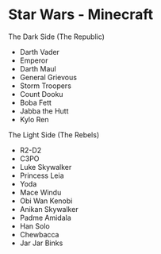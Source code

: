 Star Wars - Minecraft
=====================

The Dark Side (The Republic)

- Darth Vader
- Emperor
- Darth Maul
- General Grievous
- Storm Troopers
- Count Dooku
- Boba Fett
- Jabba the Hutt
- Kylo Ren

The Light Side (The Rebels)

- R2-D2
- C3PO
- Luke Skywalker
- Princess Leia
- Yoda
- Mace Windu
- Obi Wan Kenobi
- Anikan Skywalker
- Padme Amidala
- Han Solo
- Chewbacca
- Jar Jar Binks
